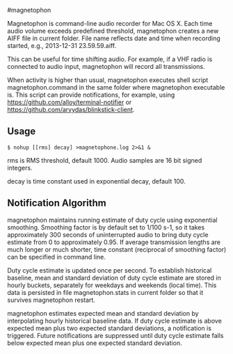 #magnetophon

Magnetophon is command-line audio recorder for Mac OS X. Each time audio volume exceeds
predefined threshold, magnetophon creates a new AIFF file in current folder. File name
reflects date and time when recording started, e.g., 2013-12-31 23.59.59.aiff.

This can be useful for time shifting audio. For example, if a VHF radio is connected to
audio input, magnetophon will record all transmissions.

When activity is higher than usual, magnetophon executes shell script magnetophon.command
in the same folder where magnetophon executable is. This script can provide notifications,
for example, using https://github.com/alloy/terminal-notifier or 
https://github.com/arvydas/blinkstick-client.

## Usage

```
$ nohup [[rms] decay] >magnetophone.log 2>&1 &
```

rms is RMS threshold, default 1000. Audio samples are 16 bit signed integers. 

decay is time constant used in exponential decay, default 100. 

## Notification Algorithm

magnetophon maintains running estimate of duty cycle using exponential smoothing.
Smoothing factor is by default set to 1/100 s-1, so it takes approximately 300 seconds
of uninterrupted audio to bring duty cycle estimate from 0 to approximately 0.95.
If average transmission lengths are much longer or much shorter, time constant
(reciprocal of smoothing factor) can be specified in command line.

Duty cycle estimate is updated once per second. To establish historical baseline, mean
and standard deviation of duty cycle estimate are stored in hourly buckets, separately
for weekdays and weekends (local time). This data is persisted in file magnetophon.stats
in current folder so that it survives magnetophon restart.

magnetophon estimates expected mean and standard deviation by interpolating hourly 
historical baseline data. If duty cycle estimate is above expected mean plus two 
expected standard deviations, a notification is triggered. Future notifications are 
suppressed until duty cycle estimate falls below expected mean plus one expected 
standard deviation.

